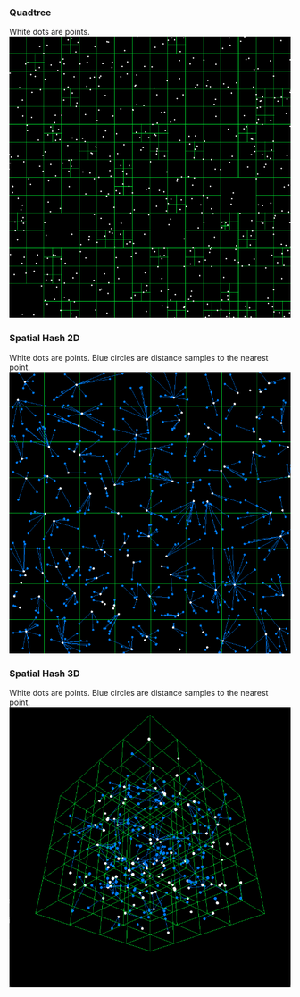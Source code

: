### Quadtree
White dots are points.
![Quadtree](Quadtree.png)

### Spatial Hash 2D
White dots are points. Blue circles are distance samples to the nearest point.
![Spatial Hash 2D](SpatialHash2D.png)

### Spatial Hash 3D
White dots are points. Blue circles are distance samples to the nearest point.
![Spatial Hash 3D](SpatialHash3D.png)